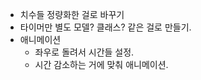 - 치수들 정량화한 걸로 바꾸기
- 타이머만 별도 모델? 클래스? 같은 걸로 만들기.
- 애니메이션
  - 좌우로 돌려서 시간들 설정.
  - 시간 감소하는 거에 맞춰 애니메이션.